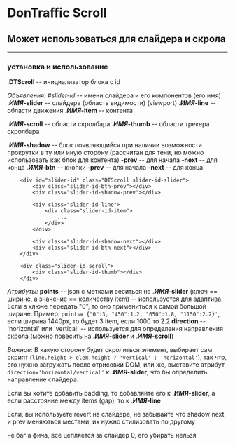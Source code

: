 # DonTraffic Scroll
## Может использоваться для слайдера и скрола

----------------------

### установка и использование

.**DTScroll** -- инициализатор блока с id

*Объявления:*
#*slider-id* -- имени слайдера и его компонентов (его имя)
.***ИМЯ*-slider** -- слайдера (область видимости) (viewport)
.***ИМЯ*-line** -- области движения
.***ИМЯ*-item** -- контента

.***ИМЯ*-scroll** -- области скролбара
.***ИМЯ*-thumb** -- области трекера скролбара

.***ИМЯ*-shadow** -- блок появляющийся при наличии возможности прокрутки в ту или иную сторону (рассчитан для тени, но можно использовать как блок для контента)
    **-prev** -- для начала
    **-next** -- для конца
.***ИМЯ*-btn** -- кнопки
    **-prev** -- для начала
    **-next** -- для конца


```
    <div id="slider-id" class="DTScroll slider-id-slider">
        <div class="slider-id-btn-prev"></div>
        <div class="slider-id-shadow-prev"></div>

        <div class="slider-id-line">
            <div class="slider-id-item">
                ...
            </div>
        </div>

        <div class="slider-id-shadow-next"></div>
        <div class="slider-id-btn-next"></div>
    </div>

    <div class="slider-id-scroll">
        <div class="slider-id-thumb"></div>
    </div>
```

*Атрибуты:*
**points** -- json с метками веситься на .***ИМЯ*-slider** (ключ == ширине, а значение == количеству item) -- используется для адаптива. Если в ключе передать "0", то оно примениться к самой большой ширине. Пример: `points='{"0":3, "450":1.2, "650":1.8, "1150":2.2}'`, если ширина 1440px, то будет 3 item, если 1000 то 2.2
**direction** -- 'horizontal' или 'vertical' -- используется для определения направления скрола (можно повесить на .***ИМЯ*-slider** и .***ИМЯ*-scroll**)


*Важное:*
В какую сторону будет скролиться элемент, выбирает сам скрипт (`line.height > elem.height ? 'vertical' : 'horizontal'`), так что, его нужно загружать после отрисовки DOM, или же, выставите атрибут `direction='horizontal/vertical'` к .***ИМЯ*-slider**, что бы определить направление слайдера.

Если вы хотите добавить padding, то добавляйте его к .***ИМЯ*-slider**, а если расстояние между items (gap), то к .***ИМЯ*-line**

Если, вы используете revert на слайдере, не забывайте что shadow next и prev меняються местами, их нужно стилизовать по другому 

не баг а фича, всё цепляется за слайдер 0, его убирать нельзя